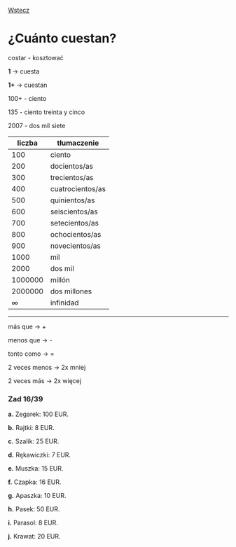 [Wstecz](../hiszpanski.md)

# ¿Cuánto cuestan?

costar - kosztować

**1** -> cuesta

**1+** -> cuestan

100+ - ciento

135 - ciento treinta y cinco

2007 - dos mil siete

| liczba     | tłumaczenie      |
| ---------- | ---------------- |
| 100        | ciento           |
| 200        | docientos/as     |
| 300        | trecientos/as    |
| 400        | cuatrocientos/as |
| 500        | quinientos/as    |
| 600        | seiscientos/as   |
| 700        | setecientos/as   |
| 800        | ochocientos/as   |
| 900        | novecientos/as   |
| 1000       | mil              |
| 2000       | dos mil          |
| 1000000    | millón           |
| 2000000    | dos millones     |
| $`\infty`$ | infinidad        |

<hr>

más que -> +

menos que -> -

tonto como -> =

2 veces menos -> 2x mniej

2 veces más -> 2x więcej

### Zad 16/39

**a.** Zegarek: 100 EUR.

**b.** Rajtki: 8 EUR.

**c.** Szalik: 25 EUR.

**d.** Rękawiczki: 7 EUR.

**e.** Muszka: 15 EUR.

**f.** Czapka: 16 EUR.

**g.** Apaszka: 10 EUR.

**h.** Pasek: 50 EUR.

**i.** Parasol: 8 EUR.

**j.** Krawat: 20 EUR.
